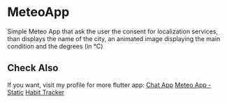 # MeteoApp
Simple Meteo App that ask the user the consent for localization services, than displays the name of the city, an animated image displaying the main condition and the degrees (in °C)


## Check Also
If you want, visit my profile for more flutter app:
[Chat App](https://github.com/PaulXV/ChatApp_Flutter)
[Meteo App - Static](https://github.com/PaulXV/MeteoApp_Flutter)
[Habit Tracker](https://github.com/PaulXV/HabitTracker_Flutter)
